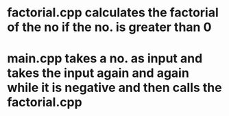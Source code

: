 # factorial.cpp calculates the factorial of the no if the no. is greater than 0

# main.cpp takes a no. as input and takes the input again and again while it is negative and then calls the factorial.cpp